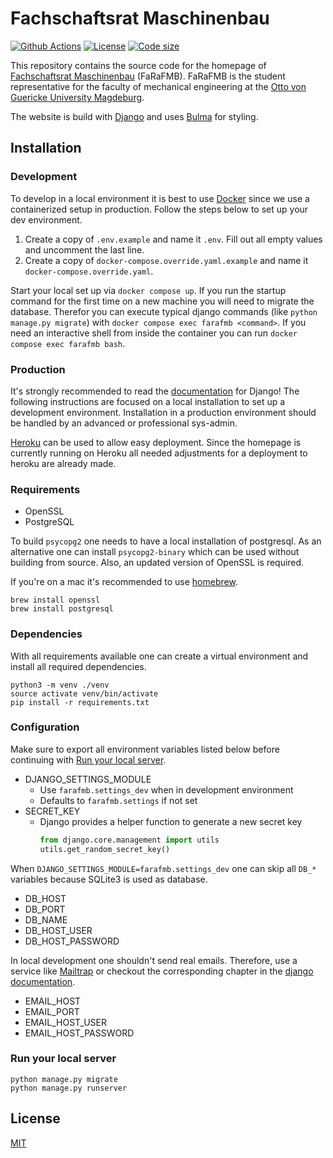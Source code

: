 # Fachschaftsrat Maschinenbau

[![Github Actions](https://github.com/aiventimptner/farafmb.de/actions/workflows/build.yaml/badge.svg)](https://github.com/aiventimptner/farafmb.de/actions/workflows/build.yaml)
[![License](https://img.shields.io/github/license/aiventimptner/farafmb)](https://github.com/aiventimptner/farafmb/blob/main/LICENSE)
[![Code size](https://img.shields.io/github/languages/code-size/aiventimptner/farafmb)](https://github.com/aiventimptner/farafmb.de)

This repository contains the source code for the homepage of [Fachschaftsrat Maschinenbau](https://farafmb.de) 
(FaRaFMB). FaRaFMB is the student representative for the faculty of mechanical engineering at the 
[Otto von Guericke University Magdeburg](https://www.ovgu.de).

The website is build with [Django](https://www.djangoproject.com/) and uses [Bulma](https://bulma.io/) for styling.

## Installation

### Development

To develop in a local environment it is best to use [Docker](https://www.docker.com/) since we use a containerized 
setup in production. Follow the steps below to set up your dev environment.

1. Create a copy of `.env.example` and name it `.env`. Fill out all empty values and uncomment the last line.
2. Create a copy of `docker-compose.override.yaml.example` and name it `docker-compose.override.yaml`.

Start your local set up via `docker compose up`. If you run the startup command for the first time on a new machine you 
will need to migrate the database. Therefor you can execute typical django commands (like `python manage.py migrate`) 
with `docker compose exec farafmb <command>`. If you need an interactive shell from inside the container you can run 
`docker compose exec farafmb bash`.

### Production

It's strongly recommended to read the [documentation](https://docs.djangoproject.com/en/dev/) for Django! The following 
instructions are focused on a local installation to set up a development environment. Installation in a production 
environment should be handled by an advanced or professional sys-admin.

[Heroku](https://www.heroku.com/) can be used to allow easy deployment. Since the homepage is currently running on 
Heroku all needed adjustments for a deployment to heroku are already made.

### Requirements

- OpenSSL
- PostgreSQL

To build `psycopg2` one needs to have a local installation of postgresql. As an alternative one can install 
`psycopg2-binary` which can be used without building from source. Also, an updated version of OpenSSL is required.

If you're on a mac it's recommended to use [homebrew](https://brew.sh).

```shell
brew install openssl
brew install postgresql
```

### Dependencies

With all requirements available one can create a virtual environment and install all required dependencies.

```shell
python3 -m venv ./venv
source activate venv/bin/activate
pip install -r requirements.txt
```

### Configuration

Make sure to export all environment variables listed below before continuing with 
[Run your local server](#run-your-local-server).

- DJANGO_SETTINGS_MODULE
  - Use `farafmb.settings_dev`  when in development environment
  - Defaults to `farafmb.settings` if not set
- SECRET_KEY
  - Django provides a helper function to generate a new secret key
    ```python
    from django.core.management import utils
    utils.get_random_secret_key()
    ```

When `DJANGO_SETTINGS_MODULE=farafmb.settings_dev` one can skip all `DB_*` variables because SQLite3 is used as 
database.

- DB_HOST
- DB_PORT
- DB_NAME
- DB_HOST_USER
- DB_HOST_PASSWORD

In local development one shouldn't send real emails. Therefore, use a service like [Mailtrap](https://mailtrap.io) or 
checkout the corresponding chapter in the 
[django documentation](https://docs.djangoproject.com/en/3.2/topics/email/#configuring-email-for-development).

- EMAIL_HOST
- EMAIL_PORT
- EMAIL_HOST_USER
- EMAIL_HOST_PASSWORD

### Run your local server

```shell
python manage.py migrate
python manage.py runserver
```

## License

[MIT](https://github.com/aiventimptner/farafmb.de/blob/main/LICENSE)
